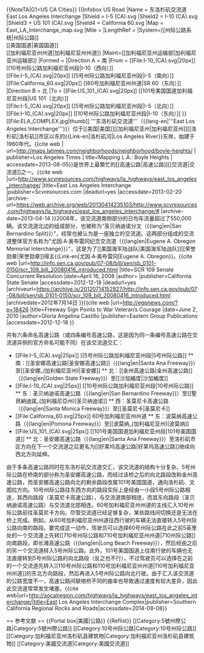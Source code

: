 {{NoteTA|G1=US CA Cities}}
{{Infobox US Road
|Name = 东洛杉矶交流道<br/>East Los Angeles Interchange
|Shield = I-5 (CA).svg
|Shield2 = I-10 (CA).svg
|Shield3 = US 101 (CA).svg
|Shield4 = California 60.svg
|Map = East_LA_Interchange_map.svg
|Mile = 
|LengthRef = 
|System=[[州际公路系统|州际公路]]<br/>[[美国国道|美国国道]]<br/>[[加利福尼亚州州道|加利福尼亚州州道]]
|Maint=[[加利福尼亚州运输部|加利福尼亚州运输部]]
|Formed = 
|Direction A = 南
|From = [[File:I-10_(CA).svg|20px]] [[10号州际公路加利福尼亚州段|I-10（西向）]]<br/>[[File:I-5_(CA).svg|20px]] [[5号州际公路加利福尼亚州段|I-5（南向）]]<br/>[[File:California_60.svg|20px]] [[60号加利福尼亚州州道|SR 60（东向）]]
|Direction B = 北
|To = [[File:US_101_(CA).svg|20px]] [[101号美国国道加利福尼亚州段|US 101（北向）]]<br/>[[File:I-5_(CA).svg|20px]] [[5号州际公路加利福尼亚州段|I-5（北向）]]<br/>[[File:I-10_(CA).svg|20px]] [[10号州际公路加利福尼亚州段|I-10（东向）]]
}}
[[File:ELA_COMPLEX.jpg|thumb]]
'''东洛杉矶交流道'''（{{lang-en|'''East Los Angeles Interchange'''}}）位于[[美国|美国]][[加利福尼亚州|加利福尼亚州]][[洛杉矶|洛杉矶]]市区以东的{{Link-en|洛杉矶河|Los Angeles River}}东岸，始建于1960年代。<ref>{{cite web | url=http://maps.latimes.com/neighborhoods/neighborhood/boyle-heights/ | publisher=Los Angeles Times | title=Mapping L.A.: Boyle Heights | accessdate=2013-08-05}}</ref>是世界上最繁忙的[[高速公路|高速公路]][[交流道|交流道]]之一。<ref>{{cite web |url=http://www.scvresources.com/highways/la_highways/east_los_angeles_interchange/ |title=East Los Angeles Interchange |publisher=Scvresources.com |deadurl=yes |accessdate=2013-02-20 |archive-url=https://web.archive.org/web/20130414235103/http://www.scvresources.com/highways/la_highways/east_los_angeles_interchange/# |archive-date=2013-04-14 }}</ref>2008年，该交流道南侧部分的日均车流量超过了550,000辆。该交流道北边的组成部分，也被称为“圣贝纳迪诺分叉（{{lang|en|San Bernardino Split}}）”，经常也被认为是一座独立的交流道。这两部分组成的交流道整体官方名称为“尤因·A·奥布雷冈纪念交流道（{{lang|en|Eugene A. Obregon Memorial Interchange}}）”，这是为了[[美国海军陆战队|美国海军陆战队]][[荣誉勋章|荣誉勋章]]得主{{Link-en|尤因·A·奥布雷冈|Eugene A. Obregon}}。<ref>{{cite web |url=http://info.sen.ca.gov/pub/07-08/bill/sen/sb_0101-0150/scr_109_bill_20080416_introduced.html |title=SCR 109 Senate Concurrent Resolution |date=April 16, 2008 |author= |publisher=California State Senate |accessdate=2012-12-18 |deadurl=yes |archiveurl=https://archive.is/20120714152827/http://info.sen.ca.gov/pub/07-08/bill/sen/sb_0101-0150/scr_109_bill_20080416_introduced.html |archivedate=2012年7月14日 }}</ref><ref>{{cite web |url=http://egpnews.com/?p=18426 |title=Freeway Sign Points to War Veteran’s Courage |date=June 2, 2010 |author=Gloria Angelina Castillo |publisher=Eastern Group Publications |accessdate=2012-12-18 }}</ref>

共有六条命名高速公路（或四条编号高速公路，这是因为同一条编号高速公路在交流道异侧的官方命名可能不同）在该交流道交汇：

* [[File:I-5_(CA).svg|25px]] [[5号州际公路加利福尼亚州段|5号州际公路]]
** 南：[[圣安娜高速公路|圣安娜高速公路]]（{{lang|en|Santa Ana Freeway}}）至[[圣安娜_(加利福尼亚州)|圣安娜]]
** 北：[[金州高速公路|金州高速公路]]（{{lang|en|Golden State Freeway}}）至[[沙加緬度|沙加緬度]]
* [[File:I-10_(CA).svg|25px]] [[10号州际公路加利福尼亚州段|10号州际公路]]
** 东：圣贝纳迪诺高速公路（{{lang|en|San Bernardino Freeway}}）至[[聖貝納迪諾_(加利福尼亞州)|圣贝纳迪诺]]
** 西：圣莫尼卡高速公路（{{lang|en|Santa Monica Freeway}}）至[[圣莫尼卡|圣莫尼卡]]
* [[File:California_60.svg|25px]] 60号加利福尼亚州州道
** 东：波莫纳高速公路（{{lang|en|Pomona Freeway}}）至[[波莫纳_(加利福尼亚州)|波莫纳]]
* [[File:US_101_(CA).svg|25px]] [[101号美国国道加利福尼亚州段|101号美国国道]]
** 北：圣安娜高速公路（{{lang|en|Santa Ana Freeway}}）至洛杉矶市区方向<ref>在下一个交流道之后更名为[[好莱坞高速公路|好莱坞高速公路]]继续向西北方向延伸。</ref>

由于多条高速公路同时在东洛杉矶交流道交汇，该交流道的结构十分复杂。5号州际公路在桥南的部分称为圣安娜高速公路，而经过该桥之后的向北路段改称金州高速公路，而圣安娜高速公路向北的剩余路段改属101号美国国道，通向洛杉矶、文图拉方向。10号州际公路往东西方向的路段实际上是经由一小段5号州际公路相连，其西向路段（圣莫尼卡高速公路），与交流道南部相连，而其东向路段（圣贝纳迪诺高速公路）与交流道北部相连。60号加利福尼亚州州道的主线汇入10号州际公路前往圣莫尼卡方向。尽管交流道已经足够复杂，某些路线间切换还是无法在桥上完成。例如，从60号加利福尼亚州州道往西行驶的车辆无法直接转入5号州际公路向南的路段。要完成这一动作，驾驶员可以选择60号州际公路在此之前5英里处的一个交流道上先转[[710号州际公路和710号加利福尼亚州州道|710州际公路]]向南路段，即长滩高速公路（{{lang|en|Long Beach Freeway}}），然后经由之后的另一个交流道转入5号州际公路。此外，101号美国国道上往南行驶的车辆也无法直接转到5号州际公路的向北路段（反之也不行），不过驾驶员可以选择在之前的一个交流道先转入[[110号州际公路和110号加利福尼亚州州道|110号加利福尼亚州州道]]的东北方向路段，然后再进入5号州际公路向北行驶。由于汇入该交流道的公路宽度不一，高速公路间联络桥不同的曲率也导致通过速度有较大差异，因此此交流道常常发生堵塞。<ref>{{cite web|url=http://socalregion.com/highways/la_highways/east_los_angeles_interchange/|title=East Los Angeles Interchange Complex|publisher=Southern California Regional Rocks and Roads|accessdate=2014-08-08}}</ref>

== 参考文献 ==
{{Portal box|美國|公路}}
{{Reflist}}
[[Category:5號州際公路|Category:5號州際公路]]
[[Category:10号州际公路|Category:10号州际公路]]
[[Category:加利福尼亚州洛杉矶县建筑物|Category:加利福尼亚州洛杉矶县建筑物]]
[[Category:美國交流道|Category:美國交流道]]
